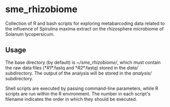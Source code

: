 # sme_rhizobiome
Collection of R and bash scripts for exploring metabarcoding data related to the influence of Spirulina maxima extract on the rhizosphere microbiome of Solanum lycopersicum.

## Usage

The base directory (by default) is *~/sme_rhizobiome/*, which must contain the raw data files (\*_R1_\*.fastq and \*_R2_\*.fastq) stored in the *data/* subdirectory. The output of the analysis will be stored in the *analysis/* subdirectory.

Shell scripts are executed by passing command-line parameters, while R scripts are run within the R environment. The number in each script's filename indicates the order in which they should be executed.
